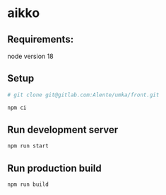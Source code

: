 # aikko

## Requirements:
node version 18

## Setup
```bash
# git clone git@gitlab.com:Alente/umka/front.git

npm ci
```

## Run development server
```bash
npm run start
```

## Run production build
```bash
npm run build
```